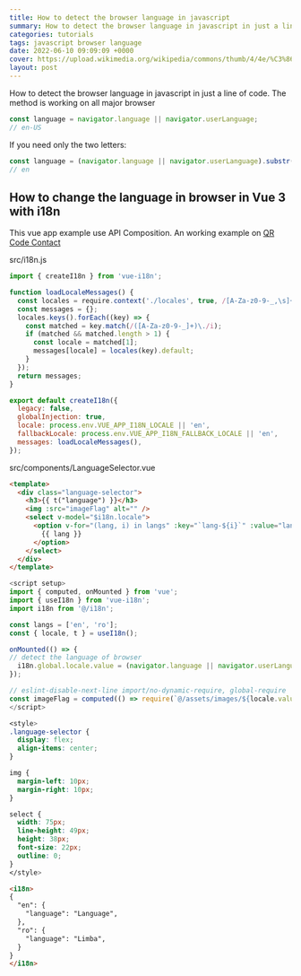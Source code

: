 ```yaml
---
title: How to detect the browser language in javascript
summary: How to detect the browser language in javascript in just a line of code. The method is working on all major browser
categories: tutorials
tags: javascript browser language
date: 2022-06-10 09:09:09 +0000
cover: https://upload.wikimedia.org/wikipedia/commons/thumb/4/4e/%C3%86toms_-_Translation.svg/200px-%C3%86toms_-_Translation.svg.png
layout: post
---
```


How to detect the browser language in javascript in just a line of code. The method is working on all major browser

```js
const language = navigator.language || navigator.userLanguage;
// en-US
```

If you need only the two letters:

```js
const language = (navigator.language || navigator.userLanguage).substr(0, 2)
// en
```

## How to change the language in browser in Vue 3 with i18n

This vue app example use API Composition. An working example on [QR Code Contact](https://whyboobo.com/qrcodecontact/)

src/i18n.js

```js
import { createI18n } from 'vue-i18n';

function loadLocaleMessages() {
  const locales = require.context('./locales', true, /[A-Za-z0-9-_,\s]+\.json$/i);
  const messages = {};
  locales.keys().forEach((key) => {
    const matched = key.match(/([A-Za-z0-9-_]+)\./i);
    if (matched && matched.length > 1) {
      const locale = matched[1];
      messages[locale] = locales(key).default;
    }
  });
  return messages;
}

export default createI18n({
  legacy: false,
  globalInjection: true,
  locale: process.env.VUE_APP_I18N_LOCALE || 'en',
  fallbackLocale: process.env.VUE_APP_I18N_FALLBACK_LOCALE || 'en',
  messages: loadLocaleMessages(),
});
```

src/components/LanguageSelector.vue

```html
<template>
  <div class="language-selector">
    <h3>{{ t("language") }}</h3>
    <img :src="imageFlag" alt="" />
    <select v-model="$i18n.locale">
      <option v-for="(lang, i) in langs" :key="`lang-${i}`" :value="lang">
        {{ lang }}
      </option>
    </select>
  </div>
</template>
```

```js
<script setup>
import { computed, onMounted } from 'vue';
import { useI18n } from 'vue-i18n';
import i18n from '@/i18n';

const langs = ['en', 'ro'];
const { locale, t } = useI18n();

onMounted(() => {
// detect the language of browser
  i18n.global.locale.value = (navigator.language || navigator.userLanguage).substr(0, 2);
});

// eslint-disable-next-line import/no-dynamic-require, global-require
const imageFlag = computed(() => require(`@/assets/images/${locale.value}-flag.png`));
</script>
```

```css
<style>
.language-selector {
  display: flex;
  align-items: center;
}

img {
  margin-left: 10px;
  margin-right: 10px;
}

select {
  width: 75px;
  line-height: 49px;
  height: 38px;
  font-size: 22px;
  outline: 0;
}
</style>
```

```html
<i18n>
{
  "en": {
    "language": "Language",
  },
  "ro": {
    "language": "Limba",
  }
}
</i18n>
```